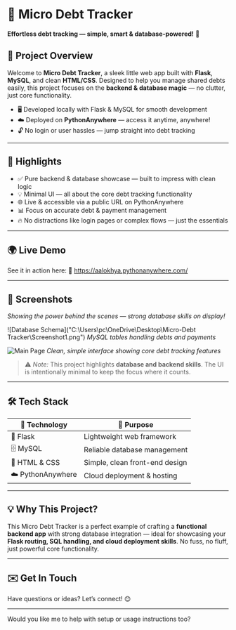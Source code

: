 # 💸 Micro Debt Tracker

**Effortless debt tracking — simple, smart & database-powered!** 🎯

## 🚀 Project Overview

Welcome to **Micro Debt Tracker**, a sleek little web app built with **Flask**, **MySQL**, and clean **HTML/CSS**. Designed to help you manage shared debts easily, this project focuses on the **backend & database magic** — no clutter, just core functionality.

* 🖥️ Developed locally with Flask & MySQL for smooth development
* ☁️ Deployed on **PythonAnywhere** — access it anytime, anywhere!
* 🔓 No login or user hassles — jump straight into debt tracking

---

## 🌟 Highlights

* ✅ Pure backend & database showcase — built to impress with clean logic
* 💡 Minimal UI — all about the core debt tracking functionality
* 🌐 Live & accessible via a public URL on PythonAnywhere
* 📊 Focus on accurate debt & payment management
* 🔥 No distractions like login pages or complex flows — just the essentials

---

## 🌍 Live Demo

See it in action here:
🔗 https://aalokhya.pythonanywhere.com/

---

## 📸 Screenshots

*Showing the power behind the scenes — strong database skills on display!*

![Database Schema]("C:\Users\pc\OneDrive\Desktop\Micro-Debt Tracker\Screenshot1.png")
*MySQL tables handling debts and payments*

![Main Page](path_to_screenshot2.png)
*Clean, simple interface showing core debt tracking features*

> ⚠️ *Note:* This project highlights **database and backend skills**. The UI is intentionally minimal to keep the focus where it counts.

---

## 🛠️ Tech Stack

| 🔧 Technology     | 🎯 Purpose                     |
| ----------------- | ------------------------------ |
| 🐍 Flask          | Lightweight web framework      |
| 🗄️ MySQL         | Reliable database management   |
| 🎨 HTML & CSS     | Simple, clean front-end design |
| ☁️ PythonAnywhere | Cloud deployment & hosting     |

---

## 💡 Why This Project?

This Micro Debt Tracker is a perfect example of crafting a **functional backend app** with strong database integration — ideal for showcasing your **Flask routing, SQL handling, and cloud deployment skills**. No fuss, no fluff, just powerful core functionality.

---

## ✉️ Get In Touch

Have questions or ideas?
Let’s connect! 😊

---

Would you like me to help with setup or usage instructions too?
